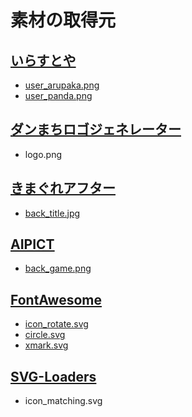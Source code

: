 # 素材の取得元

## [いらすとや](https://www.irasutoya.com/)

* [user_arupaka.png](https://www.irasutoya.com/2013/10/blog-post_9165.html)
* [user_panda.png](https://www.irasutoya.com/2013/10/blog-post_9165.html)

## [ダンまちロゴジェネレーター](https://aniani.me/danmachi/)

* logo.png

## [きまぐれアフター](http://www5d.biglobe.ne.jp/~gakai/)

* [back_title.jpg](https://gakaisozai.seesaa.net/article/200812article_2.html)

## [AIPICT](https://aipict.com/)

* [back_game.png](https://aipict.com/cave_underground/)

## [FontAwesome](https://fontawesome.com/)

* [icon_rotate.svg](https://fontawesome.com/icons/rotate-right?s=solid&f=classic)
* [circle.svg](https://fontawesome.com/icons/circle?s=regular&f=classic)
* [xmark.svg](https://fontawesome.com/icons/xmark?s=solid&f=classic)

## [SVG-Loaders](https://github.com/SamHerbert/SVG-Loaders)

* icon_matching.svg